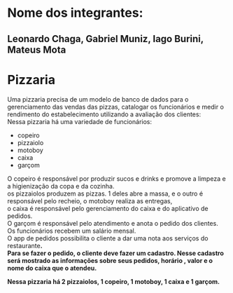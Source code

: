 # Nome dos integrantes:
## Leonardo Chaga, Gabriel Muniz, Iago Burini, Mateus Mota


# Pizzaria
Uma pizzaria precisa de um modelo de banco de dados para o gerenciamento das vendas das pizzas, catalogar os funcionários e medir o rendimento do estabelecimento utilizando a avaliação dos clientes: <br>
Nessa pizzaria há uma variedade de funcionários:
- copeiro
- pizzaiolo
- motoboy
- caixa
- garçom

O copeiro é responsável por produzir sucos e drinks e promove a limpeza e a higienização da copa e da cozinha. <br>
os pizzaiolos produzem as pizzas. 1 deles abre a massa, e o outro é responsável pelo recheio, 
o motoboy realiza as entregas, <br>
o caixa é responsável pelo gerenciamento do caixa e do aplicativo de pedidos. <br>
O garçom é responsável pelo atendimento e anota o pedido dos clientes. <br>
Os funcionários recebem um salário mensal. <br>
O app de pedidos possibilita o cliente a dar uma nota aos serviços do restaurante<b>. <br>
  Para se fazer o pedido, o cliente deve fazer um cadastro. Nesse cadastro será mostrado as informações sobre seus pedidos, horário , valor e o nome do caixa que o atendeu.<br>

Nessa pizzaria há 2 pizzaiolos, 1 copeiro, 1 motoboy, 1 caixa e 1 garçom.
